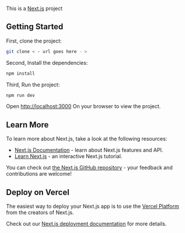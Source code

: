 This is a [Next.js](https://nextjs.org/) project

## Getting Started

First, clone the project:

```bash
git clone < - url goes here - >
```

Second, Install the dependencies:

```bash
npm install
```

Third, Run the project:

```bash
npm run dev
```

Open [http://localhost:3000](http://localhost:3000) On your browser to view the project.



## Learn More

To learn more about Next.js, take a look at the following resources:

- [Next.js Documentation](https://nextjs.org/docs) - learn about Next.js features and API.
- [Learn Next.js](https://nextjs.org/learn) - an interactive Next.js tutorial.

You can check out [the Next.js GitHub repository](https://github.com/vercel/next.js/) - your feedback and contributions are welcome!

## Deploy on Vercel

The easiest way to deploy your Next.js app is to use the [Vercel Platform](https://vercel.com/new?utm_medium=default-template&filter=next.js&utm_source=create-next-app&utm_campaign=create-next-app-readme) from the creators of Next.js.

Check out our [Next.js deployment documentation](https://nextjs.org/docs/deployment) for more details.
